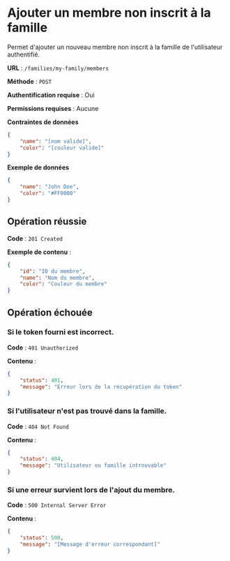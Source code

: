 # Ajouter un membre non inscrit à la famille

Permet d'ajouter un nouveau membre non inscrit à la famille de l'utilisateur authentifié.

**URL** : `/families/my-family/members`

**Méthode** : `POST`

**Authentification requise** : Oui

**Permissions requises** : Aucune

**Contraintes de données**

```json
{
    "name": "[nom valide]",
    "color": "[couleur valide]"
}
```

**Exemple de données**

```json
{
    "name": "John Doe",
    "color": "#FF0000"
}
```

## Opération réussie

**Code** : `201 Created`

**Exemple de contenu** :

```json
{
    "id": "ID du membre",
    "name": "Nom du membre",
    "color": "Couleur du membre"
}
```

## Opération échouée

### Si le token fourni est incorrect.

**Code** : `401 Unauthorized`

**Contenu** :

```json
{
    "status": 401,
    "message": "Erreur lors de la récupération du token"
}
```

### Si l'utilisateur n'est pas trouvé dans la famille.

**Code** : `404 Not Found`

**Contenu** :

```json
{
    "status": 404,
    "message": "Utilisateur ou famille introuvable"
}
```

### Si une erreur survient lors de l'ajout du membre.

**Code** : `500 Internal Server Error`

**Contenu** :

```json
{
    "status": 500,
    "message": "[Message d'erreur correspondant]"
}
```
